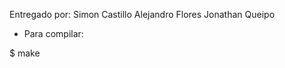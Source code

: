 Entregado por: Simon Castillo
               Alejandro Flores
               Jonathan Queipo

- Para compilar:

$ make